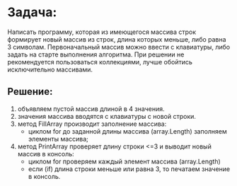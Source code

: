 # **Задача:**

Написать программу, которая из имеющегося массива строк формирует новый массив из строк, длина которых меньше, либо равна 3 символам.
Первоначальный массив можно ввести с клавиатуры, либо задать на старте выполнения алгоритма.
При решении не рекомендуется пользоваться коллекциями, лучше обойтись исключительно массивами.

## **Решение:**

1. объявляем пустой массив длиной в 4 значения.
2. значения массива вводятся с клавиатуры с новой строки.
3. метод FillArray производит заполнение массива:
    - циклом for до заданной длины массива (array.Length) заполняем элементы массива;
4. метод PrintArray проверяет длину строки <=3 и выводит новый массив в консоль:
    - циклом for проверяем каждый элемент массива (array.Length)
    - если (if) длина строки меньше или равна 3, то печатаем значение в консоль.
